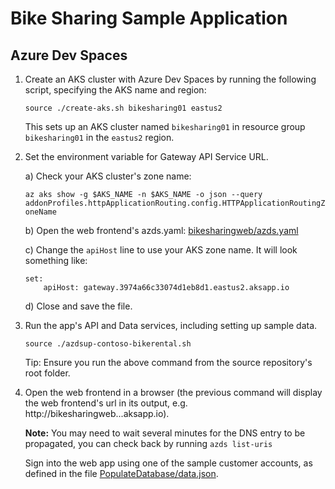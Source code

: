 # Bike Sharing Sample Application

## Azure Dev Spaces

1. Create an AKS cluster with Azure Dev Spaces by running the following script, specifying the AKS name and region:
    
    ```
    source ./create-aks.sh bikesharing01 eastus2
    ```

    This sets up an AKS cluster named `bikesharing01` in resource group `bikesharing01` in the `eastus2` region.

2. Set the environment variable for Gateway API Service URL.

    a) Check your AKS cluster's zone name: 
    
    `az aks show -g $AKS_NAME -n $AKS_NAME -o json --query addonProfiles.httpApplicationRouting.config.HTTPApplicationRoutingZoneName`

    b) Open the web frontend's azds.yaml: [bikesharingweb/azds.yaml](bikesharingweb/azds.yaml)

    c) Change the `apiHost` line to use your AKS zone name. It will look something like:
        
    ```
    set:
        apiHost: gateway.3974a66c33074d1eb8d1.eastus2.aksapp.io
    ```
    d) Close and save the file.

3. Run the app's API and Data services, including setting up sample data.

    ```
    source ./azdsup-contoso-bikerental.sh
    ``` 
    Tip: Ensure you run the above command from the source repository's root folder.

4. Open the web frontend in a browser (the previous command will display the web frontend's url in its output, e.g. http://bikesharingweb...aksapp.io). 

    **Note:** You may need to wait several minutes for the DNS entry to be propagated, you can check back by running `azds list-uris`

    Sign into the web app using one of the sample customer accounts, as defined in the file [PopulateDatabase/data.json](PopulateDatabase/data.json).


<!-- ## Docker-Compose usage
The docker-compose file defines all the necessary services to run the application locally. All you need to do (other than install Docker and docker-compose) is run:
```
docker-compose up --build --abort-on-container-exit
```

## Azure Dev Spaces usage
This application can be run with Azure Dev Spaces (AZDS): [https://docs.microsoft.com/en-us/azure/dev-spaces/](https://docs.microsoft.com/en-us/azure/dev-spaces/). 

### Overriding default parameters
Before deploying, change `install.set.apiHost` in `bikesharingweb/azds.yaml` and `apiHost` in `bikesharingweb/value.yaml` to the Gateway service's hostname. 

To deploy with AZDS, execute:
```
Windows:
./azdsup-bikesharing.bat
```

To shutdown services with AZDS, execute:
```
Windows:
./azdsdown-bikesharing.bat
```

## Kubernetes usage
This application is designed to be deployed to Kubernetes using the Helm package manager: [https://helm.sh/](https://helm.sh/)  Note that after installation, you must initialize Helm on your cluster by executing `helm init`.  This will install the cluster-side component "`Tiller`".
_PREREQUISITE: You must also have the `kubectl` utility installed, and configured for communication with your cluster_

### Get Helm Charts
Each microservice repository defines its own Helm Chart. To accumulate them and put them in the right place, execute:
```
./get_charts.sh
```
### Build, Tag, and Push Docker Images
In order for Kubernetes to pull the images, they need to be hosted somewhere. We've provided a helper script for building the images, tagging them appropriately, and pushing them to a private repository.
_PREREQUISITE: You must have previously executed `docker login` for your private repository._

To build, tag, and push all images, execute:
```
Linux:
./build_tag_push.sh <private repo hostname> <tag>

Windows:
.\build_tag_push.bat <private repo hostname> <tag>
```
_IMPORTANT: You must also configure the appropriate private repo and tag in the `values.yaml`, so that each microservice is configured to pull from the correct repo._

Once `kubectl` and `helm` have been installed/configured, all images have been pushed, and all charts are in their correct locations, you can deploy the service to your cluster by simply executing:
```
helm install contoso-bikerental/
```

This command will generate the final Kubernetes templates using the values.yaml, push them to Tiller, and deploy them to your cluster.

### Deploy with Helm
To deploy with Helm, execute:
```
Linux:
./helmdeploy-bikesharing.sh

Windows:
./helmdeploy-bikesharing.bat
```

### Overriding default parameters
Out-of-the-box, the Kubernetes Helm Chart uses purely in-cluster resources for databases and queues; similar to the docker-compose flow.  (Each infra service unique to each release.)  To use Azure PaaS services or other external services instead, simply override the relevant connection strings, etc, in the `values.yaml` file in the `contoso-bikerental/` Chart folder.  Also make sure to set `enabled: false` for any services you do not wish to host in the cluster. (At the top of the `values.yaml` file)


